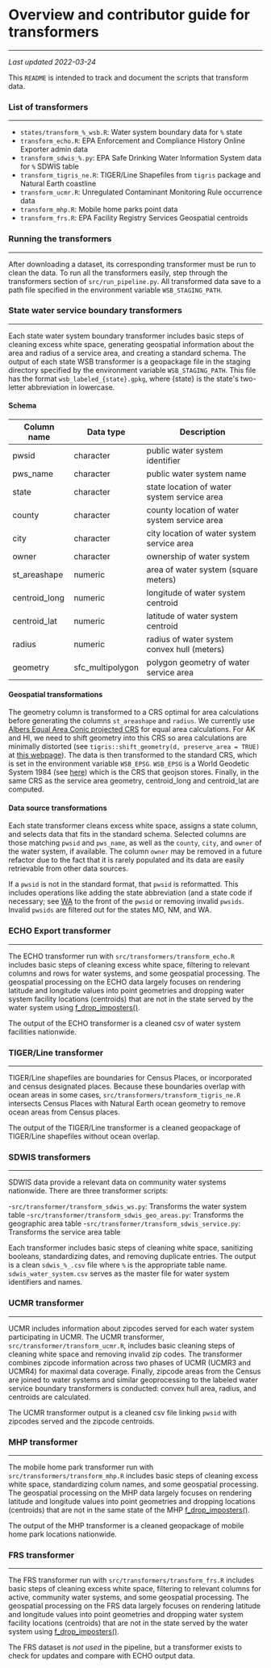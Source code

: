 # Overview and contributor guide for transformers
_________________

_Last updated 2022-03-24_  

This `README` is intended to track and document the scripts that transform data.

### List of transformers
_________________

- `states/transform_%_wsb.R`: Water system boundary data for `%` state
- `transform_echo.R`: EPA Enforcement and Compliance History Online Exporter admin data
- `transform_sdwis_%.py`: EPA Safe Drinking Water Information System data for `%` SDWIS table
- `transform_tigris_ne.R`: TIGER/Line Shapefiles from `tigris` package and Natural Earth coastline
- `transform_ucmr.R`: Unregulated Contaminant Monitoring Rule occurrence data
- `transform_mhp.R`: Mobile home parks point data
- `transform_frs.R`: EPA Facility Registry Services Geospatial centroids


### Running the transformers
_________________

After downloading a dataset, its corresponding transformer must be run to clean the data. To run all the transformers easily, step through the transformers section of `src/run_pipeline.py`. All transformed data save to a path file specified in the environment variable `WSB_STAGING_PATH`.


### State water service boundary transformers
_________________

Each state water system boundary transformer includes basic steps of cleaning excess white space, generating geospatial information about the area and radius of a service area, and creating a standard schema. The output of each state WSB transformer is a geopackage file in the staging directory specified by the environment variable `WSB_STAGING_PATH`. This file has the format `wsb_labeled_{state}.gpkg`, where {state} is the state's two-letter abbreviation in lowercase. 

#### Schema

| Column name | Data type | Description |
|----------- | ----------- | ----------- |
| pwsid      | character  | public water system identifier |
| pws_name   | character | public water system name |
| state   | character | state location of water system service area |
| county   | character | county location of water system service area |
| city   | character | city location of water system service area |
| owner   | character | ownership of water system |
| st_areashape   | numeric  | area of water system (square meters) |
| centroid_long   | numeric  | longitude of water system centroid |
| centroid_lat   | numeric  | latitude of water system centroid |
| radius   | numeric  | radius of water system convex hull (meters) |
| geometry   | sfc_multipolygon  | polygon geometry of water service area |

#### Geospatial transformations 

The geometry column is transformed to a CRS optimal for area calculations before generating the columns `st_areashape` and `radius`. We currently use [Albers Equal Area Conic projected CRS](https://epsg.io/102003) for equal area calculations. For AK and HI, we need to shift geometry into this CRS so area calculations are minimally distorted (see `tigris::shift_geometry(d, preserve_area = TRUE)` at [this webpage](https://walker-data.com/census-r/census-geographic-data-and-applications-in-r.html#shifting-and-rescaling-geometry-for-national-us-mapping)). The data is then transformed to the standard CRS, which is set in the environment variable `WSB_EPSG`. `WSB_EPSG` is a World Geodetic System 1984 (see [here](https://epsg.io/4326)) which is the CRS that geojson stores. Finally, in the same CRS as the service area geometry, centroid_long and centroid_lat are computed.

#### Data source transformations

Each state transformer cleans excess white space, assigns a state column, and selects data that fits in the standard schema. Selected columns are those matching `pwsid` and `pws_name`, as well as the `county`, `city`, and `owner` of the water system, if available. The column `owner` may be removed in a future refactor due to the fact that it is rarely populated and its data are easily retrievable from other data sources.

If a `pwsid` is not in the standard format, that `pwsid` is reformatted. This includes operations like adding the state abbreviation (and a state code if necessary; see [WA](https://github.com/SimpleLab-Inc/wsb/blob/develop/src/transformers/states/transform_wsb_wa.R) to the front of the `pwsid` or removing invalid `pwsids`. Invalid `pwsids` are filtered out for the states MO, NM, and WA.

### ECHO Export transformer
_________________

The ECHO transformer run with `src/transformers/transform_echo.R` includes basic steps of cleaning excess white space, filtering to relevant columns and rows for water systems, and some geospatial processing. The geospatial processing on the ECHO data largely focuses on rendering latitude and longitude values into point geometries and dropping water system facility locations (centroids) that are not in the state served by the water system using [f_drop_imposters()](https://github.com/SimpleLab-Inc/wsb/blob/develop/src/functions/f_drop_imposters.R).

The output of the ECHO transformer is a cleaned csv of water system facilities nationwide.


### TIGER/Line transformer
_________________

TIGER/Line shapefiles are boundaries for Census Places, or incorporated and census designated places. Because these boundaries overlap with ocean areas in some cases,  `src/transformers/transform_tigris_ne.R` intersects Census Places with Natural Earth ocean geometry to remove ocean areas from Census places.

The output of the TIGER/Line transformer is a cleaned geopackage of TIGER/Line shapefiles without ocean overlap.


### SDWIS transformers
_________________

SDWIS data provide a relevant data on community water systems nationwide. There are three transformer scripts:

-`src/transformer/transform_sdwis_ws.py`: Transforms the water system table
-`src/transformer/transform_sdwis_geo_areas.py`: Transforms the geographic area table
-`src/transformer/transform_sdwis_service.py`: Transforms the service area table

Each transformer includes basic steps of cleaning white space, sanitizing booleans, standardizing dates, and removing duplicate entries. The output is a clean `sdwis_%_.csv` file where `%` is the appropriate table name. `sdwis_water_system.csv` serves as the master file for water system identifiers and names.

### UCMR transformer
_________________

UCMR includes information about zipcodes served for each water system participating in UCMR. The UCMR transformer, `src/transformer/transform_ucmr.R`, includes basic cleaning steps of cleaning white space and removing invalid zip codes. The transformer combines zipcode information across two phases of UCMR (UCMR3 and UCMR4) for maximal data coverage. Finally, zipcode areas from the Census are joined to water systems and similar geoprocessing to the labeled water service boundary transformers is conducted: convex hull area, radius, and centroids are calculated.

The UCMR transformer output is a cleaned csv file linking `pwsid` with zipcodes served and the zipcode centroids.


### MHP transformer
_________________

The mobile home park transformer run with `src/transformers/transform_mhp.R` includes basic steps of cleaning excess white space, standardizing colum names, and some geospatial processing. The geospatial processing on the MHP data largely focuses on rendering latitude and longitude values into point geometries and dropping locations (centroids) that are not in the same state of the MHP [f_drop_imposters()](https://github.com/SimpleLab-Inc/wsb/blob/develop/src/functions/f_drop_imposters.R).

The output of the MHP transformer is a cleaned geopackage of mobile home park locations nationwide.


### FRS transformer
_________________

The FRS transformer run with `src/transformers/transform_frs.R` includes basic steps of cleaning excess white space, filtering to relevant columns for active, community water systems, and some geospatial processing. The geospatial processing on the FRS data largely focuses on rendering latitude and longitude values into point geometries and dropping water system facility locations (centroids) that are not in the state served by the water system using [f_drop_imposters()](https://github.com/SimpleLab-Inc/wsb/blob/develop/src/functions/f_drop_imposters.R).

The FRS dataset is *not used* in the pipeline, but a transformer exists to check for updates and compare with ECHO output data.




